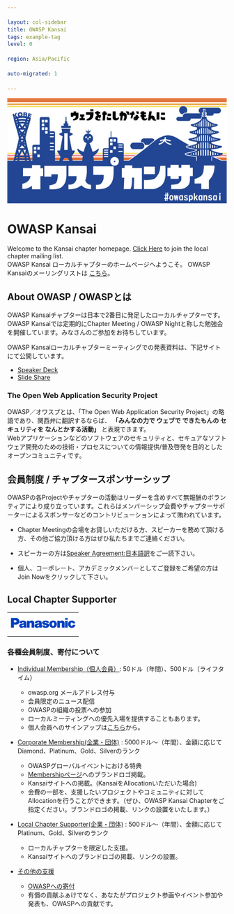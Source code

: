 ```yaml
---

layout: col-sidebar
title: OWASP Kansai
tags: example-tag
level: 0

region: Asia/Pacific

auto-migrated: 1

---
```



<img src="assets/images/OwaspKansai_Blue.jpg" alt="OWASP Kansai">

# OWASP Kansai  
Welcome to the Kansai chapter homepage. [Click Here](https://groups.google.com/a/owasp.org/forum/?hl=ja#!forum/kansai-chapter) to join the local chapter mailing list.  
OWASP Kansai ローカルチャプターのホームページへようこそ。 OWASP Kansaiのメーリングリストは [こちら](https://groups.google.com/a/owasp.org/forum/?hl=ja#!forum/kansai-chapter)。  

## About OWASP / OWASPとは  
OWASP Kansaiチャプターは日本で2番目に発足したローカルチャプターです。  
OWASP Kansaiでは定期的にChapter Meeting / OWASP Nightと称した勉強会を開催しています。みなさんのご参加をお待ちしています。  

OWASP Kansaiローカルチャプターミーティングでの発表資料は、下記サイトにて公開しています。
* [Speaker Deck](https://speakerdeck.com/owaspkansai)
* [Slide Share](https://www.slideshare.net/OwaspKansai)

### The Open Web Application Security Project  
OWASP／オワスプとは、「The Open Web Application Security Project」の略語であり、関西弁に翻訳するならば、 __「みんなの力で ウェブで できたもんの セキュリティを なんとかする活動」__ と表現できます。  
Webアプリケーションなどのソフトウェアのセキュリティと、セキュアなソフトウェア開発のための技術・プロセスについての情報提供/普及啓発を目的としたオープンコミュニティです。  

## 会員制度 / チャプタースポンサーシップ  
OWASPの各Projectやチャプターの活動はリーダーを含めすべて無報酬のボランティアにより成り立っています。これらはメンバーシップ会費やチャプターサポーターによるスポンサーなどのコントリビューションによって賄われています。

* Chapter Meetingの会場をお貸しいただける方、スピーカーを務めて頂ける方、その他ご協力頂ける方はぜひ私たちまでご連絡ください。
* スピーカーの方は[Speaker Agreement:日本語訳](https://www.owasp.org/index.php/Speaker_Agreement:%E6%97%A5%E6%9C%AC%E8%AA%9E%E8%A8%B3)をご一読下さい。 

* 個人、コーポレート、アカデミックメンバーとしてご登録をご希望の方はJoin Nowをクリックして下さい。

## Local Chapter Supporter  
<table cellpadding="15" cellspacing="0">
    <tr>
        <td><a href="https://www.panasonic.com/jp/top.html" target="_blank" rel="noopener"><img src="assets/images/Panasonic_logoCorrectSize-Shape.jpg" alt="パナソニック株式会社"></a></td>
    </tr>
</table>

<!--
### Single Meeting Supporter  
過去のイベントにおいて会場をご提供頂いた企業様、学校様です。
-->

### 各種会員制度、寄付について  
* [Individual Membership（個人会員）](https://www.owasp.org/index.php/Individual_Member): 50ドル（年間）、500ドル（ライフタイム）  
    * owasp.org メールアドレス付与  
    * 会員限定のニュース配信  
    * OWASPの組織の投票への参加  
    * ローカルミーティングへの優先入場を提供することもあります。  
    * 個人会員へのサインアップは[こちら](https://myowasp.force.com/memberappregion)から。  
    
* [Corporate Membership(企業・団体)](https://www.owasp.org/index.php/Local_Chapter_Supporter) : 5000ドル～（年間）、金額に応じてDiamond、Platinum、Gold、Silverのランク  
    * OWASPグローバルイベントにおける特典  
    * [Membershipページ](https://www.owasp.org/index.php/Corporate_Supporter_Bios)へのブランドロゴ掲載。
    * Kansaiサイトへの掲載。(KansaiをAllocationいただいた場合)  
    * 会費の一部を、支援したいプロジェクトやコミュニティに対してAllocationを行うことができます。（ぜひ、OWASP Kansai Chapterをご指定ください。ブランドロゴの掲載、リンクの設置をいたします。）  

* [Local Chapter Supporter(企業・団体)](https://www.owasp.org/index.php/Local_Chapter_Supporter) : 500ドル～（年間）、金額に応じてPlatinum、Gold、Silverのランク  
    * ローカルチャプターを限定した支援。  
    * Kansaiサイトへのブランドロゴの掲載、リンクの設置。

* [その他の支援](https://www.owasp.org/index.php/Membership#tab=Other_ways_to_Support_OWASP)  
    * [OWASPへの寄付](https://www2.owasp.org/donate)
    * 有償の貢献ふぁけでなく、あなたがプロジェクト参画やイベント参加や発表も、OWASPへの貢献です。
